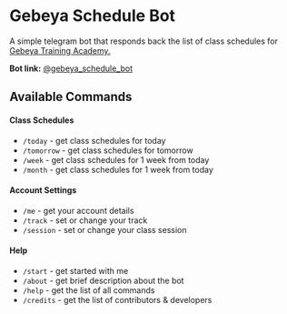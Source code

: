 # Gebeya Schedule Bot
A simple telegram bot that responds back the list of class schedules for [Gebeya Training Academy.](https://gebeya.training/)

**Bot link:** [@gebeya_schedule_bot](http://t.me/gebeya_schedule_bot)

## Available Commands

#### Class Schedules
* `/today` - get class schedules for today
* `/tomorrow` - get class schedules for tomorrow
* `/week` - get class schedules for 1 week from today
* `/month` - get class schedules for 1 week from today

#### Account Settings
* `/me` - get your account details
* `/track` - set or change your track
* `/session` - set or change your class session

#### Help
* `/start` - get started with me
* `/about` - get brief description about the bot
* `/help` - get the list of all commands
* `/credits` - get the list of contributors & developers
